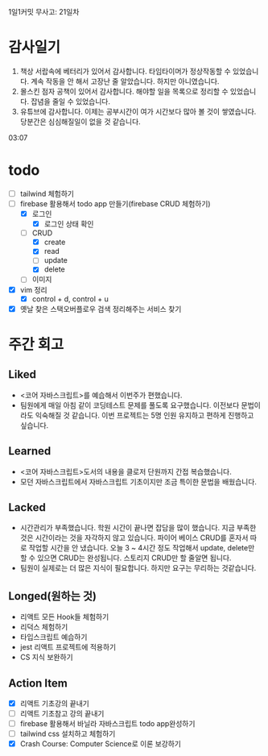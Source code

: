 1일1커밋 무사고: 21일차

# 감사일기

1. 책상 서랍속에 베터리가 있어서 감사합니다. 타임타이머가 정상작동할 수 있었습니다. 계속 작동을 안 해서 고장난 줄 알았습니다. 하지만 아니였습니다.
2. 몰스킨 점자 공책이 있어서 감사합니다. 해야할 일을 목록으로 정리할 수 있었습니다. 잡념을 줄일 수 있었습니다.
3. 유튜브에 감사합니다. 이제는 공부시간이 여가 시간보다 많아 볼 것이 쌓였습니다. 당분간은 심심해질일이 없을 것 같습니다.

03:07

# todo

- [ ] tailwind 체험하기
- [ ] firebase 활용해서 todo app 만들기(firebase CRUD 체험하기)
  - [x] 로그인
    - [x] 로그인 상태 확인
  - [ ] CRUD
    - [x] create
    - [x] read
    - [ ] update
    - [x] delete
  - [ ] 이미지
- [x] vim 정리
  - [x] control + d, control + u
- [x] 옛날 찾은 스택오버플로우 검색 정리해주는 서비스 찾기

# 주간 회고

## Liked

- <코어 자바스크립트>를 예습해서 이번주가 편했습니다.
- 팀원에게 매일 아침 같이 코딩테스트 문제를 풀도록 요구했습니다. 이전보다 문법이라도 익숙해질 것 같습니다. 이번 프로젝트는 5명 인원 유지하고 편하게 진행하고 싶습니다.

## Learned

- <코어 자바스크립트>도서의 내용을 클로저 단원까지 간접 복습했습니다.
- 모던 자바스크립트에서 자바스크립트 기초이지만 조금 특이한 문법을 배웠습니다.

## Lacked

- 시간관리가 부족했습니다. 학원 시간이 끝나면 잡담을 많이 했습니다. 지금 부족한 것은 시간이라는 것을 자각하지 않고 있습니다. 파이어 베이스 CRUD를 혼자서 따로 작업할 시간을 안 냈습니다. 오늘 3 ~ 4시간 정도 작업해서 update, delete만 할 수 있으면 CRUD는 완성됩니다. 스토리지 CRUD만 할 줄알면 됩니다.
- 팀원이 실제로는 더 많은 지식이 필요합니다. 하지만 요구는 무리하는 것같습니다.

## Longed(원하는 것)

- 리액트 모든 Hook들 체험하기
- 리덕스 체험하기
- 타입스크립트 예습하기
- jest 리액트 프로젝트에 적용하기
- CS 지식 보완하기

## Action Item

- [x] 리액트 기초강의 끝내기
- [ ] 리액트 기초참고 강의 끝내기
- [ ] firebase 활용해서 바닐라 자바스크립트 todo app완성하기
- [ ] tailwind css 설치하고 체험하기
- [x] Crash Course: Computer Science로 이론 보강하기
